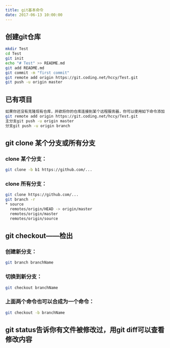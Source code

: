 ```yaml
---
title: git基本命令
date: 2017-06-13 10:00:00
---
```


## 创建git仓库
``` bash
mkdir Test
cd Test
git init
echo "# Test" >> README.md
git add README.md
git commit -m "first commit"
git remote add origin https://git.coding.net/hccy/Test.git
git push -u origin master
```

## 已有项目 
``` bash
如果你还没有克隆现有仓库，并欲将你的仓库连接到某个远程服务器，你可以使用如下命令添加
git remote add origin https://git.coding.net/hccy/Test.git
主分支git push -u origin master
分支git push -u origin branch
```

## git clone 某个分支或所有分支
### clone 某个分支：
``` bash
git clone -b b1 https://github.com/...
```
### clone 所有分支：
``` bash
git clone https://github.com/...
git branch -r
* source
  remotes/origin/HEAD -> origin/master
  remotes/origin/master
  remotes/origin/source
```

## git checkout——检出
### 创建新分支：
``` bash
git branch branchName
```
### 切换到新分支：
``` bash
git checkout branchName
```
### 上面两个命令也可以合成为一个命令：
``` bash
git checkout -b branchName
```

## **git status告诉你有文件被修改过，用git diff可以查看修改内容**